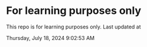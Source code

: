 # For learning purposes only
This repo is for learning purposes only.
Last updated at

Thursday, July 18, 2024 9:02:53 AM

